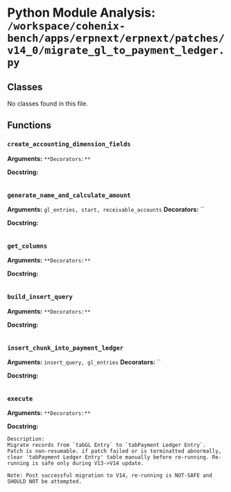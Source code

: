 # Python Module Analysis: `/workspace/cohenix-bench/apps/erpnext/erpnext/patches/v14_0/migrate_gl_to_payment_ledger.py`

## Classes

No classes found in this file.


## Functions

### `create_accounting_dimension_fields`
**Arguments:** ``
**Decorators:** ``

**Docstring:**
```

```
### `generate_name_and_calculate_amount`
**Arguments:** `gl_entries, start, receivable_accounts`
**Decorators:** ``

**Docstring:**
```

```
### `get_columns`
**Arguments:** ``
**Decorators:** ``

**Docstring:**
```

```
### `build_insert_query`
**Arguments:** ``
**Decorators:** ``

**Docstring:**
```

```
### `insert_chunk_into_payment_ledger`
**Arguments:** `insert_query, gl_entries`
**Decorators:** ``

**Docstring:**
```

```
### `execute`
**Arguments:** ``
**Decorators:** ``

**Docstring:**
```
Description:
Migrate records from `tabGL Entry` to `tabPayment Ledger Entry`.
Patch is non-resumable. if patch failed or is terminatted abnormally, clear 'tabPayment Ledger Entry' table manually before re-running. Re-running is safe only during V13->V14 update.

Note: Post successful migration to V14, re-running is NOT-SAFE and SHOULD NOT be attempted.
```

